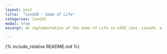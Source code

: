 ```yaml
---
layout: post
title:  "Love2D - Game of Life"
categories: love2d
modal: true
excerpt: An implementation of the Game of Life in LÖVE (aka, Love2D, a Lua based drawing library).

---
```


{% include_relative README.md %}


